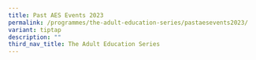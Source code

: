 ```yaml
---
title: Past AES Events 2023
permalink: /programmes/the-adult-education-series/pastaesevents2023/
variant: tiptap
description: ""
third_nav_title: The Adult Education Series
---
```

